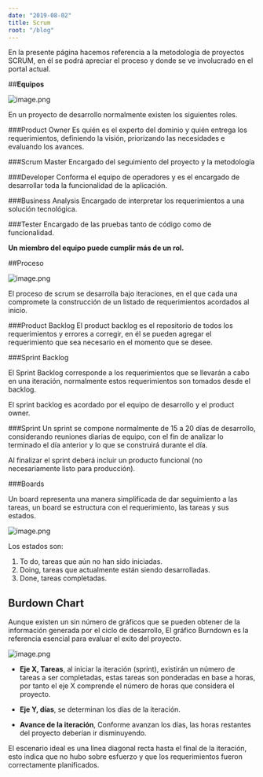 ```yaml
---
date: "2019-08-02"
title: Scrum
root: "/blog"
---
```


En la presente página hacemos referencia a la metodología de proyectos SCRUM, en él se podrá apreciar el proceso y donde se ve involucrado en el portal actual.


##**Equipos**

![image.png](/images/image-ebd86504-7e90-45df-b98e-963ac366e1e3.png)



En un proyecto de desarrollo normalmente existen los siguientes roles.

###Product Owner
Es quién es el experto del dominio y quién entrega los requerimientos, definiendo la visión, priorizando las necesidades e evaluando los avances.

###Scrum Master
Encargado del seguimiento del proyecto y la metodología


###Developer
Conforma el equipo de operadores y es el encargado de desarrollar toda la funcionalidad de la aplicación.

###Business Analysis
Encargado de interpretar los requerimientos a una solución tecnológica.

###Tester
Encargado de las pruebas tanto de código como de funcionalidad.


**Un miembro del equipo puede cumplir más de un rol.**




##Proceso

![image.png](/images/image-c1cec01c-38b5-4e25-a2df-b7f1acc5c4ad.png)

El proceso de scrum se desarrolla bajo iteraciones, en el que cada una compromete la construcción de un listado de requerimientos acordados al inicio.

###Product Backlog
El product backlog es el repositorio de todos los requerimientos y errores a corregir, en él se pueden agregar el requerimiento que sea necesario en el momento que se desee.

###Sprint Backlog

El Sprint Backlog corresponde a los requerimientos que se llevarán a cabo en una iteración, normalmente estos requerimientos son tomados desde el backlog.

El sprint backlog es acordado por el equipo de desarrollo y el product owner.

###Sprint
Un sprint se compone normalmente de 15 a 20 días de desarrollo, considerando reuniones diarias de equipo, con el fin de analizar lo terminado el día anterior y lo que se construirá durante el día. 

Al finalizar el sprint deberá incluir un producto funcional (no necesariamente listo para producción). 


###Boards

Un board representa una manera simplificada de dar seguimiento a las tareas, un board se estructura con el requerimiento, las tareas  y sus estados.

![image.png](/images/image-0f94d336-79e0-46d2-8adc-9ed538336580.png)

Los estados son:
1. To do, tareas que aún no han sido iniciadas. 
2. Doing, tareas que actualmente están siendo desarrolladas.
3. Done, tareas completadas.


## **Burdown Chart**

Aunque existen un sin número de gráficos que se pueden obtener de la información generada por el ciclo de desarrollo, El gráfico Burndown es la referencia esencial para evaluar el exito del proyecto.

![image.png](/images/image-9bb9d83a-6d66-42c2-ad0c-deed0d11bd3b.png)

- **Eje X, Tareas**, al iniciar la iteración (sprint), existirán un número de tareas a ser completadas, estas tareas son ponderadas en base a horas, por tanto el eje X comprende el número de horas que considera el proyecto.

- **Eje Y, días**, se determinan los días de la iteración.

- **Avance de la iteración**, Conforme avanzan los días, las horas restantes del proyecto deberían ir disminuyendo.

El escenario ideal es una línea diagonal recta hasta el final de la iteración, esto indica que no hubo sobre esfuerzo y que los requerimientos fueron correctamente planificados.

